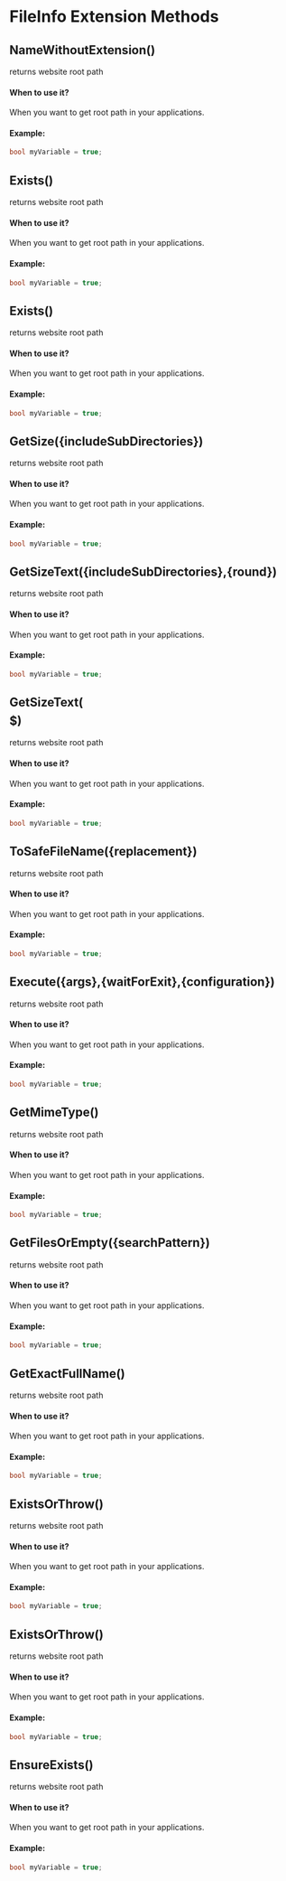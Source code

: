 # FileInfo Extension Methods




## NameWithoutExtension()
returns website root path


#### When to use it?
When you want to get root path in your applications.

#### Example:
```csharp
bool myVariable = true;

```



## Exists()
returns website root path


#### When to use it?
When you want to get root path in your applications.

#### Example:
```csharp
bool myVariable = true;

```



## Exists()
returns website root path


#### When to use it?
When you want to get root path in your applications.

#### Example:
```csharp
bool myVariable = true;

```



## GetSize({includeSubDirectories})
returns website root path


#### When to use it?
When you want to get root path in your applications.

#### Example:
```csharp
bool myVariable = true;

```




## GetSizeText({includeSubDirectories},{round})
returns website root path


#### When to use it?
When you want to get root path in your applications.

#### Example:
```csharp
bool myVariable = true;

```



## GetSizeText($$$$$)
returns website root path


#### When to use it?
When you want to get root path in your applications.

#### Example:
```csharp
bool myVariable = true;

```



## ToSafeFileName({replacement})
returns website root path


#### When to use it?
When you want to get root path in your applications.

#### Example:
```csharp
bool myVariable = true;

```



## Execute({args},{waitForExit},{configuration})
returns website root path


#### When to use it?
When you want to get root path in your applications.

#### Example:
```csharp
bool myVariable = true;

```




## GetMimeType()
returns website root path


#### When to use it?
When you want to get root path in your applications.

#### Example:
```csharp
bool myVariable = true;

```




## GetFilesOrEmpty({searchPattern})
returns website root path


#### When to use it?
When you want to get root path in your applications.

#### Example:
```csharp
bool myVariable = true;

```




## GetExactFullName()
returns website root path


#### When to use it?
When you want to get root path in your applications.

#### Example:
```csharp
bool myVariable = true;

```




## ExistsOrThrow()
returns website root path


#### When to use it?
When you want to get root path in your applications.

#### Example:
```csharp
bool myVariable = true;

```



## ExistsOrThrow()
returns website root path


#### When to use it?
When you want to get root path in your applications.

#### Example:
```csharp
bool myVariable = true;

```



## EnsureExists()
returns website root path


#### When to use it?
When you want to get root path in your applications.

#### Example:
```csharp
bool myVariable = true;

```

